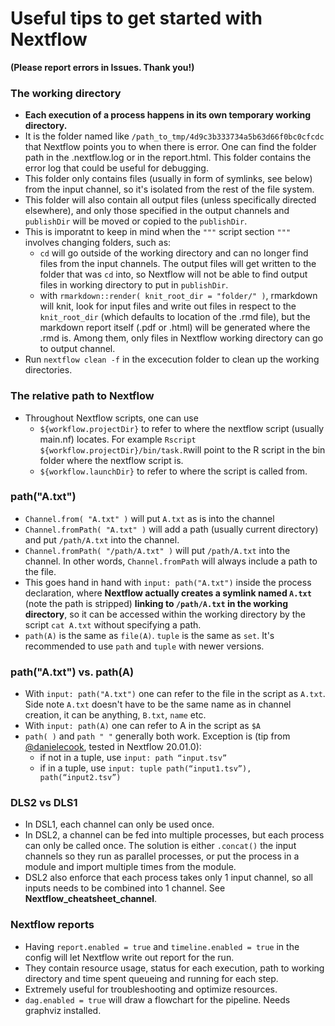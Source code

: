# Useful tips to get started with Nextflow
**(Please report errors in Issues. Thank you!)**

### The working directory
- **Each execution of a process happens in its own temporary working directory.** 
- It is the folder named like `/path_to_tmp/4d9c3b333734a5b63d66f0bc0cfcdc` that Nextflow points you to when there is error. One can find the folder path in the .nextflow.log or in the report.html. This folder contains the error log that could be useful for debugging.
- This folder only contains files (usually in form of symlinks, see below) from the input channel, so it's isolated from the rest of the file system. 
- This folder will also contain all output files (unless specifically directed elsewhere), and only those specified in the output channels and `publishDir` will be moved or copied to the `publishDir`.
- This is imporatnt to keep in mind when the `"""` script section `"""` involves changing folders, such as:
  - `cd` will go outside of the working directory and can no longer find files from the input channels. The output files will get written to the folder that was `cd` into, so Nextflow will not be able to find output files in working directory to put in `publishDir`. 
  - with `rmarkdown::render( knit_root_dir = "folder/" )`, rmarkdown will knit, look for input files and write out files in respect to the `knit_root_dir` (which defaults to location of the .rmd file), but the markdown report itself (.pdf or .html) will be generated where the .rmd is. Among them, only files in Nextflow working directory can go to output channel. 
- Run `nextflow clean -f` in the excecution folder to clean up the working directories.

### The relative path to Nextflow
- Throughout Nextflow scripts, one can use 
  - `${workflow.projectDir}` to refer to where the nextflow script (usually main.nf) locates. For example `Rscript ${workflow.projectDir}/bin/task.R`will point to the R script in the bin folder where the nextflow script is.
  - `${workflow.launchDir}` to refer to where the script is called from. 

### path("A.txt")
- `Channel.from( "A.txt" )` will put `A.txt` as is into the channel 
- `Channel.fromPath( "A.txt" )` will add a path (usually current directory) and put `/path/A.txt` into the channel. 
- `Channel.fromPath( "/path/A.txt" )` will put `/path/A.txt` into the channel. In other words, `Channel.fromPath` will always include a path to the file.
- This goes hand in hand with `input: path("A.txt")` inside the process declaration, where **Nextflow actually creates a symlink named `A.txt`** (note the path is stripped) **linking to `/path/A.txt` in the working directory**, so it can be accessed within the working directory by the script `cat A.txt` without specifying a path.
- `path(A)` is the same as `file(A)`. `tuple` is the same as `set`. It's recommended to use `path` and `tuple` with newer versions.

### path("A.txt") vs. path(A)
- With `input: path("A.txt")` one can refer to the file in the script as `A.txt`. Side note `A.txt` doesn't have to be the same name as in channel creation, it can be anything, `B.txt`, `name` etc. 
- With `input: path(A)` one can refer to A in the script as `$A`
- `path( )` and `path " "` generally both work. Exception is (tip from [@danielecook](https://github.com/danielecook), tested in Nextflow 20.01.0): 
  - if not in a tuple, use `input: path “input.tsv”` 
  - if in a tuple, use `input: tuple path(“input1.tsv”), path(“input2.tsv”)`

### DLS2 vs DLS1
- In DSL1, each channel can only be used once. 
- In DSL2, a channel can be fed into multiple processes, but each process can only be called once. The solution is either `.concat()` the input channels so they run as parallel processes, or put the process in a module and import multiple times from the module.
- DSL2 also enforce that each process takes only 1 input channel, so all inputs needs to be combined into 1 channel. See **Nextflow_cheatsheet_channel**.

### Nextflow reports
- Having `report.enabled = true` and `timeline.enabled = true` in the config will let Nextflow write out report for the run. 
- They contain resource usage, status for each execution, path to working directory and time spent queueing and running for each step. 
- Extremely useful for troubleshooting and optimize resources.
- `dag.enabled = true` will draw a flowchart for the pipeline. Needs graphviz installed.


